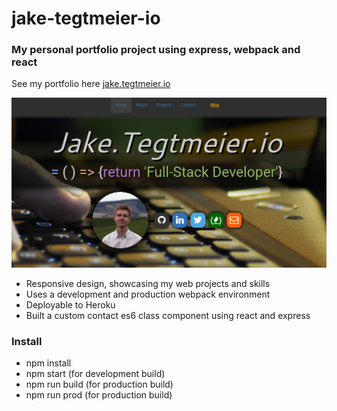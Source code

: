 # jake-tegtmeier-io
### My personal portfolio project using express, webpack and react

See my portfolio here [jake.tegtmeier.io](http://jake.tegtmeier.io)

![FrontPage Image](https://github.com/jtegtmeier/jake-tegtmeier-io/blob/master/frontpage.PNG?raw=true)

* Responsive design, showcasing my web projects and skills
* Uses a development and production webpack environment
* Deployable to Heroku
* Built a custom contact es6 class component using react and express

### Install

* npm install
* npm start (for development build)
* npm run build (for production build)
* npm run prod (for production build)
